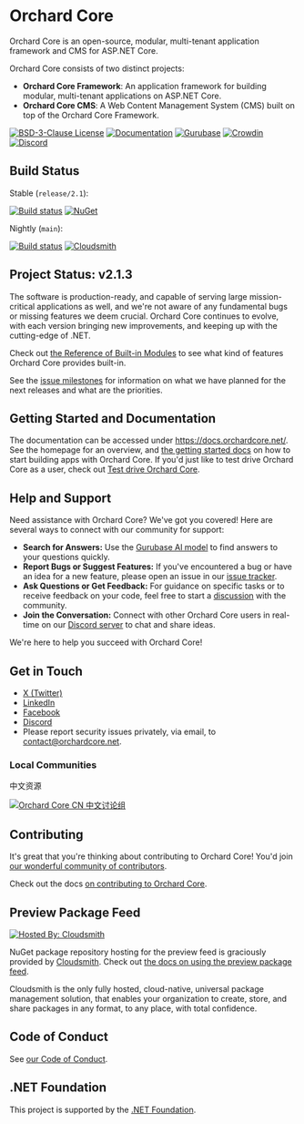 # Orchard Core

Orchard Core is an open-source, modular, multi-tenant application framework and CMS for ASP.NET Core.

Orchard Core consists of two distinct projects:

- __Orchard Core Framework__: An application framework for building modular, multi-tenant applications on ASP.NET Core.
- __Orchard Core CMS__: A Web Content Management System (CMS) built on top of the Orchard Core Framework.

[![BSD-3-Clause License](https://img.shields.io/badge/license-BSD--3--Clause-blue.svg)](LICENSE)
[![Documentation](https://readthedocs.org/projects/orchardcore/badge/)](https://docs.orchardcore.net/)
[![Gurubase](https://img.shields.io/badge/Gurubase-Ask%20Orchard%20Core%20Guru-006BFF)](https://gurubase.io/g/orchard-core)
[![Crowdin](https://badges.crowdin.net/orchard-core/localized.svg)](https://crowdin.com/project/orchard-core)
[![Discord](https://img.shields.io/discord/551136772243980291?color=%237289DA&label=OrchardCore&logo=discord&logoColor=white&style=flat-square)](https://orchardcore.net/discord)

## Build Status

Stable (`release/2.1`):

[![Build status](https://github.com/OrchardCMS/OrchardCore/actions/workflows/release_ci.yml/badge.svg)](https://github.com/OrchardCMS/OrchardCore/actions?query=workflow%3A%22Release+-+CI%22)
[![NuGet](https://img.shields.io/nuget/v/OrchardCore.Application.Cms.Targets.svg)](https://www.nuget.org/packages/OrchardCore.Application.Cms.Targets)

Nightly (`main`):

[![Build status](https://github.com/OrchardCMS/OrchardCore/actions/workflows/preview_ci.yml/badge.svg)](https://github.com/OrchardCMS/OrchardCore/actions?query=workflow%3A%22Preview+-+CI%22)
[![Cloudsmith](https://api-prd.cloudsmith.io/badges/version/orchardcore/preview/nuget/OrchardCore.Application.Cms.Targets/latest/x/?render=true&badge_token=gAAAAABey9hKFD_C-ZIpLvayS3HDsIjIorQluDs53KjIdlxoDz6Ntt1TzvMNJp7a_UWvQbsfN5nS7_0IbxCyqHZsjhmZP6cBkKforo-NqwrH5-E6QCrJ3D8%3D)](https://cloudsmith.io/~orchardcore/repos/preview/packages/detail/nuget/OrchardCore.Application.Cms.Targets/latest/)

## Project Status: v2.1.3

The software is production-ready, and capable of serving large mission-critical applications as well, and we're not aware of any fundamental bugs or missing features we deem crucial. Orchard Core continues to evolve, with each version bringing new improvements, and keeping up with the cutting-edge of .NET.

Check out [the Reference of Built-in Modules](https://docs.orchardcore.net/en/latest/reference/) to see what kind of features Orchard Core provides built-in.

See the [issue milestones](https://github.com/OrchardCMS/OrchardCore/milestones) for information on what we have planned for the next releases and what are the priorities.

## Getting Started and Documentation

The documentation can be accessed under <https://docs.orchardcore.net/>. See the homepage for an overview, and [the getting started docs](https://docs.orchardcore.net/en/latest/getting-started/) on how to start building apps with Orchard Core. If you'd just like to test drive Orchard Core as a user, check out [Test drive Orchard Core](https://docs.orchardcore.net/en/latest/getting-started/test-drive-orchard-core/).

## Help and Support

Need assistance with Orchard Core? We've got you covered! Here are several ways to connect with our community for support:

- **Search for Answers:** Use the [Gurubase AI model](https://gurubase.io/g/orchard-core) to find answers to your questions quickly.
- **Report Bugs or Suggest Features:** If you've encountered a bug or have an idea for a new feature, please open an issue in our [issue tracker](https://github.com/OrchardCMS/OrchardCore/issues).
- **Ask Questions or Get Feedback:** For guidance on specific tasks or to receive feedback on your code, feel free to start a [discussion](https://github.com/OrchardCMS/OrchardCore/discussions) with the community.
- **Join the Conversation:** Connect with other Orchard Core users in real-time on our [Discord server](https://orchardcore.net/discord) to chat and share ideas.

We're here to help you succeed with Orchard Core!

## Get in Touch

- [X (Twitter)](https://twitter.com/orchardcms)
- [LinkedIn](https://orchardcore.net/linkedin)
- [Facebook](https://www.facebook.com/OrchardCore)
- [Discord](https://orchardcore.net/discord)
- Please report security issues privately, via email, to [contact@orchardcore.net](mailto:contact@orchardcore.net).

### Local Communities

中文资源

[![Orchard Core CN 中文讨论组](https://docs.orchardcore.net/en/latest/assets/images/orchard-core-cn-community-logo.png)](https://shang.qq.com/wpa/qunwpa?idkey=48721591a71ee7586316604a7a4ee99d26fd977c6120370a06585085a5936f62)

## Contributing

It's great that you're thinking about contributing to Orchard Core! You'd join [our wonderful community of contributors](https://docs.orchardcore.net/en/latest/community/contributors/).

Check out the docs [on contributing to Orchard Core](https://docs.orchardcore.net/en/latest/contributing/).

## Preview Package Feed

[![Hosted By: Cloudsmith](https://img.shields.io/badge/OSS%20hosting%20by-cloudsmith-blue?logo=cloudsmith&style=for-the-badge)](https://cloudsmith.com)

NuGet package repository hosting for the preview feed is graciously provided by [Cloudsmith](https://cloudsmith.com). Check out [the docs on using the preview package feed](https://docs.orchardcore.net/en/latest/getting-started/preview-package-source/).

Cloudsmith is the only fully hosted, cloud-native, universal package management solution, that enables your organization to create, store, and share packages in any format, to any place, with total confidence.

## Code of Conduct

See [our Code of Conduct](https://docs.orchardcore.net/en/latest/contributing/#code-of-conduct).

## .NET Foundation

This project is supported by the [.NET Foundation](http://www.dotnetfoundation.org).
